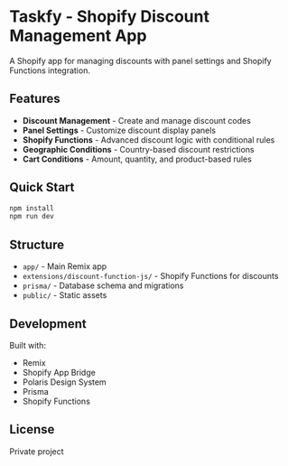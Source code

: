 # Taskfy - Shopify Discount Management App

A Shopify app for managing discounts with panel settings and Shopify Functions integration.

## Features

- **Discount Management** - Create and manage discount codes
- **Panel Settings** - Customize discount display panels
- **Shopify Functions** - Advanced discount logic with conditional rules
- **Geographic Conditions** - Country-based discount restrictions
- **Cart Conditions** - Amount, quantity, and product-based rules

## Quick Start

```bash
npm install
npm run dev
```

## Structure

- `app/` - Main Remix app
- `extensions/discount-function-js/` - Shopify Functions for discounts
- `prisma/` - Database schema and migrations
- `public/` - Static assets

## Development

Built with:
- Remix
- Shopify App Bridge
- Polaris Design System
- Prisma
- Shopify Functions

## License

Private project 
